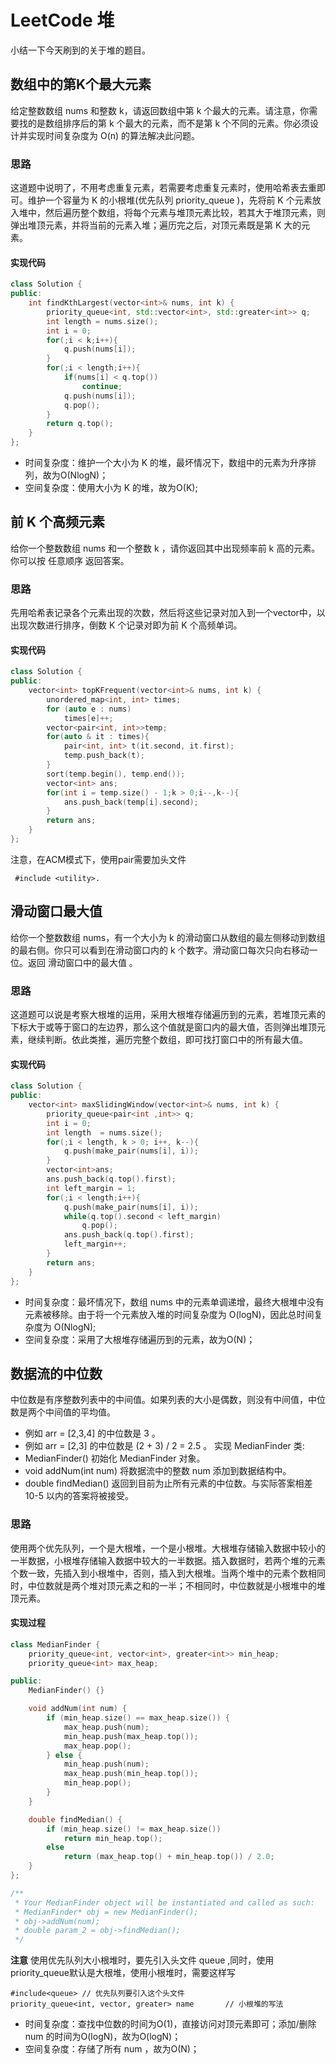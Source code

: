 # LeetCode 堆


小结一下今天刷到的关于堆的题目。

## 数组中的第K个最大元素
给定整数数组 nums 和整数 k，请返回数组中第 k 个最大的元素。请注意，你需要找的是数组排序后的第 k 个最大的元素，而不是第 k 个不同的元素。你必须设计并实现时间复杂度为 O(n) 的算法解决此问题。

### 思路
这道题中说明了，不用考虑重复元素，若需要考虑重复元素时，使用哈希表去重即可。维护一个容量为 K 的小根堆(优先队列 priority_queue )，先将前 K 个元素放入堆中，然后遍历整个数组，将每个元素与堆顶元素比较，若其大于堆顶元素，则弹出堆顶元素，并将当前的元素入堆；遍历完之后，对顶元素既是第 K 大的元素。

#### 实现代码
```cpp
class Solution {
public:
    int findKthLargest(vector<int>& nums, int k) {
        priority_queue<int, std::vector<int>, std::greater<int>> q;
        int length = nums.size();
        int i = 0;
        for(;i < k;i++){
            q.push(nums[i]);
        }
        for(;i < length;i++){
            if(nums[i] < q.top())
                continue;
            q.push(nums[i]);
            q.pop();
        }
        return q.top();
    }
};
```

- 时间复杂度：维护一个大小为 K 的堆，最坏情况下，数组中的元素为升序排列，故为O(NlogN)；
- 空间复杂度：使用大小为 K 的堆，故为O(K);


## 前 K 个高频元素
给你一个整数数组 nums 和一个整数 k ，请你返回其中出现频率前 k 高的元素。你可以按 任意顺序 返回答案。

### 思路
先用哈希表记录各个元素出现的次数，然后将这些记录对加入到一个vector中，以出现次数进行排序，倒数 K 个记录对即为前 K 个高频单词。

#### 实现代码
```cpp
class Solution {
public:
    vector<int> topKFrequent(vector<int>& nums, int k) {
        unordered_map<int, int> times;
        for (auto e : nums)
            times[e]++;
        vector<pair<int, int>>temp;
        for(auto & it : times){
            pair<int, int> t(it.second, it.first);
            temp.push_back(t);
        }
        sort(temp.begin(), temp.end());
        vector<int> ans;
        for(int i = temp.size() - 1;k > 0;i--,k--){
            ans.push_back(temp[i].second);
        }
        return ans;
    }
};

```

注意，在ACM模式下，使用pair需要加头文件
```
 #include <utility>.
```


## 滑动窗口最大值
给你一个整数数组 nums，有一个大小为 k 的滑动窗口从数组的最左侧移动到数组的最右侧。你只可以看到在滑动窗口内的 k 个数字。滑动窗口每次只向右移动一位。返回 滑动窗口中的最大值 。

### 思路
这道题可以说是考察大根堆的运用，采用大根堆存储遍历到的元素，若堆顶元素的下标大于或等于窗口的左边界，那么这个值就是窗口内的最大值，否则弹出堆顶元素，继续判断。依此类推，遍历完整个数组，即可找打窗口中的所有最大值。

#### 实现代码
```cpp
class Solution {
public:
    vector<int> maxSlidingWindow(vector<int>& nums, int k) {
        priority_queue<pair<int ,int>> q;
        int i = 0;
        int length  = nums.size();
        for(;i < length, k > 0; i++, k--){
            q.push(make_pair(nums[i], i));
        }
        vector<int>ans;
        ans.push_back(q.top().first);
        int left_margin = 1;
        for(;i < length;i++){
            q.push(make_pair(nums[i], i));
            while(q.top().second < left_margin)
                q.pop();
            ans.push_back(q.top().first);
            left_margin++;
        }
        return ans;
    }
};
```

- 时间复杂度：最坏情况下，数组 nums 中的元素单调递增，最终大根堆中没有元素被移除。由于将一个元素放入堆的时间复杂度为 O(logN)，因此总时间复杂度为 O(NlogN);
- 空间复杂度：采用了大根堆存储遍历到的元素，故为O(N)；


## 数据流的中位数
中位数是有序整数列表中的中间值。如果列表的大小是偶数，则没有中间值，中位数是两个中间值的平均值。
- 例如 arr = [2,3,4] 的中位数是 3 。
- 例如 arr = [2,3] 的中位数是 (2 + 3) / 2 = 2.5 。
实现 MedianFinder 类:
- MedianFinder() 初始化 MedianFinder 对象。
- void addNum(int num) 将数据流中的整数 num 添加到数据结构中。
- double findMedian() 返回到目前为止所有元素的中位数。与实际答案相差 10-5 以内的答案将被接受。

### 思路
使用两个优先队列，一个是大根堆，一个是小根堆。大根堆存储输入数据中较小的一半数据，小根堆存储输入数据中较大的一半数据。插入数据时，若两个堆的元素个数一致，先插入到小根堆中，否则，插入到大根堆。当两个堆中的元素个数相同时，中位数就是两个堆对顶元素之和的一半；不相同时，中位数就是小根堆中的堆顶元素。


#### 实现过程
```cpp
class MedianFinder {
    priority_queue<int, vector<int>, greater<int>> min_heap;
    priority_queue<int> max_heap;

public:
    MedianFinder() {}

    void addNum(int num) {
        if (min_heap.size() == max_heap.size()) {
            max_heap.push(num);
            min_heap.push(max_heap.top());
            max_heap.pop();
        } else {
            min_heap.push(num);
            max_heap.push(min_heap.top());
            min_heap.pop();
        }
    }

    double findMedian() {
        if (min_heap.size() != max_heap.size())
            return min_heap.top();
        else
            return (max_heap.top() + min_heap.top()) / 2.0;
    }
};

/**
 * Your MedianFinder object will be instantiated and called as such:
 * MedianFinder* obj = new MedianFinder();
 * obj->addNum(num);
 * double param_2 = obj->findMedian();
 */
```

**注意**
使用优先队列大小根堆时，要先引入头文件 queue ,同时，使用priority_queue默认是大根堆，使用小根堆时，需要这样写

```shell
#include<queue>	// 优先队列要引入这个头文件
priority_queue<int, vector, greater> name		// 小根堆的写法
```

- 时间复杂度：查找中位数的时间为O(1)，直接访问对顶元素即可；添加/删除 num 的时间为O(logN)，故为O(logN)；
- 空间复杂度：存储了所有 num ，故为O(N)；
